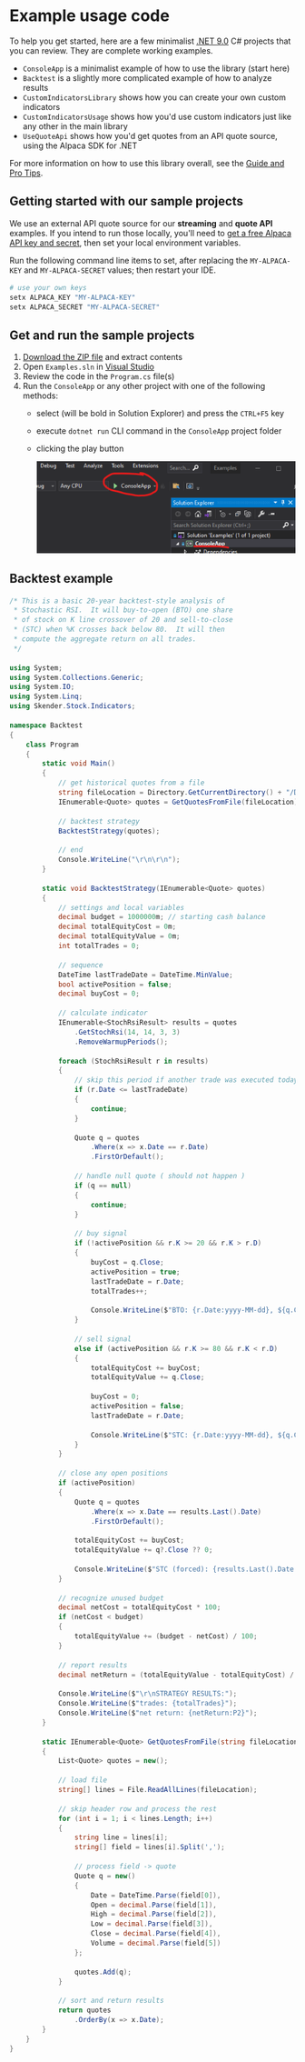 # Example usage code

To help you get started, here are a few minimalist [.NET 9.0](https://dotnet.microsoft.com/en-us/download/dotnet/9.0) C# projects that you can review. They are complete working examples.

- `ConsoleApp` is a minimalist example of how to use the library (start here)
- `Backtest` is a slightly more complicated example of how to analyze results
- `CustomIndicatorsLibrary` shows how you can create your own custom indicators
- `CustomIndicatorsUsage` shows how you'd use custom indicators just like any other in the main library
- `UseQuoteApi` shows how you'd get quotes from an API quote source, using the Alpaca SDK for .NET

For more information on how to use this library overall, see the [Guide and Pro Tips](guide.md).

## Getting started with our sample projects

We use an external API quote source for our **streaming** and **quote API** examples. If you intend to run those locally, you'll need to
[get a free Alpaca API key and secret](https://alpaca.markets/docs/market-data/getting-started/),
then set your local environment variables.

Run the following command line items to set, after replacing the `MY-ALPACA-KEY` and `MY-ALPACA-SECRET` values; then restart your IDE.

```bash
# use your own keys
setx ALPACA_KEY "MY-ALPACA-KEY"
setx ALPACA_SECRET "MY-ALPACA-SECRET"
```

## Get and run the sample projects

1. [Download the ZIP file](Skender.Stock.Indicators-Examples.zip) and extract contents
2. Open `Examples.sln` in [Visual Studio](https://visualstudio.microsoft.com)
3. Review the code in the `Program.cs` file(s)
4. Run the `ConsoleApp` or any other project with one of the following methods:
   - select (will be bold in Solution Explorer) and press the `CTRL+F5` key
   - execute `dotnet run` CLI command in the `ConsoleApp` project folder
   - clicking the play button

     ![how to execute the code](run.png)

## Backtest example

```csharp
/* This is a basic 20-year backtest-style analysis of
 * Stochastic RSI.  It will buy-to-open (BTO) one share
 * of stock on K line crossover of 20 and sell-to-close
 * (STC) when %K crosses back below 80.  It will then
 * compute the aggregate return on all trades.
 */

using System;
using System.Collections.Generic;
using System.IO;
using System.Linq;
using Skender.Stock.Indicators;

namespace Backtest
{
    class Program
    {
        static void Main()
        {
            // get historical quotes from a file
            string fileLocation = Directory.GetCurrentDirectory() + "/Data/spx.csv";
            IEnumerable<Quote> quotes = GetQuotesFromFile(fileLocation);

            // backtest strategy
            BacktestStrategy(quotes);

            // end
            Console.WriteLine("\r\n\r\n");
        }

        static void BacktestStrategy(IEnumerable<Quote> quotes)
        {
            // settings and local variables
            decimal budget = 1000000m; // starting cash balance
            decimal totalEquityCost = 0m;
            decimal totalEquityValue = 0m;
            int totalTrades = 0;

            // sequence
            DateTime lastTradeDate = DateTime.MinValue;
            bool activePosition = false;
            decimal buyCost = 0;

            // calculate indicator
            IEnumerable<StochRsiResult> results = quotes
                .GetStochRsi(14, 14, 3, 3)
                .RemoveWarmupPeriods();

            foreach (StochRsiResult r in results)
            {
                // skip this period if another trade was executed today
                if (r.Date <= lastTradeDate)
                {
                    continue;
                }

                Quote q = quotes
                    .Where(x => x.Date == r.Date)
                    .FirstOrDefault();

                // handle null quote ( should not happen )
                if (q == null)
                {
                    continue;
                }

                // buy signal
                if (!activePosition && r.K >= 20 && r.K > r.D)
                {
                    buyCost = q.Close;
                    activePosition = true;
                    lastTradeDate = r.Date;
                    totalTrades++;

                    Console.WriteLine($"BTO: {r.Date:yyyy-MM-dd}, ${q.Close}");
                }

                // sell signal
                else if (activePosition && r.K >= 80 && r.K < r.D)
                {
                    totalEquityCost += buyCost;
                    totalEquityValue += q.Close;

                    buyCost = 0;
                    activePosition = false;
                    lastTradeDate = r.Date;

                    Console.WriteLine($"STC: {r.Date:yyyy-MM-dd}, ${q.Close}");
                }
            }

            // close any open positions
            if (activePosition)
            {
                Quote q = quotes
                    .Where(x => x.Date == results.Last().Date)
                    .FirstOrDefault();

                totalEquityCost += buyCost;
                totalEquityValue += q?.Close ?? 0;

                Console.WriteLine($"STC (forced): {results.Last().Date:yyyy-MM-dd}, ${q?.Close}");
            }

            // recognize unused budget
            decimal netCost = totalEquityCost * 100;
            if (netCost < budget)
            {
                totalEquityValue += (budget - netCost) / 100;
            }

            // report results
            decimal netReturn = (totalEquityValue - totalEquityCost) / totalEquityCost;

            Console.WriteLine($"\r\nSTRATEGY RESULTS:");
            Console.WriteLine($"trades: {totalTrades}");
            Console.WriteLine($"net return: {netReturn:P2}");
        }

        static IEnumerable<Quote> GetQuotesFromFile(string fileLocation)
        {
            List<Quote> quotes = new();

            // load file
            string[] lines = File.ReadAllLines(fileLocation);

            // skip header row and process the rest
            for (int i = 1; i < lines.Length; i++)
            {
                string line = lines[i];
                string[] field = lines[i].Split(',');

                // process field -> quote
                Quote q = new()
                {
                    Date = DateTime.Parse(field[0]),
                    Open = decimal.Parse(field[1]),
                    High = decimal.Parse(field[2]),
                    Low = decimal.Parse(field[3]),
                    Close = decimal.Parse(field[4]),
                    Volume = decimal.Parse(field[5])
                };

                quotes.Add(q);
            }

            // sort and return results
            return quotes
                .OrderBy(x => x.Date);
        }
    }
}
```
